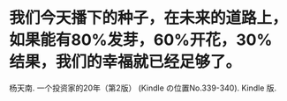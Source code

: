 # 我们今天播下的种子，在未来的道路上，如果能有80%发芽，60%开花，30%结果，我们的幸福就已经足够了。

杨天南. 一个投资家的20年（第2版） (Kindle の位置No.339-340). Kindle 版. 
